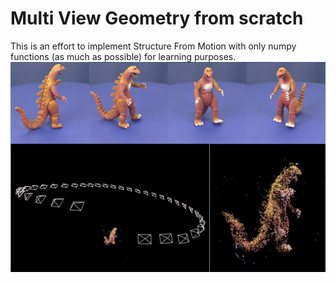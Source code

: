 # Multi View Geometry from scratch

This is an effort to implement Structure From Motion with only numpy functions (as much as possible) for learning purposes. 
![alt text](sfm.jpg "Sparse Reconstruction and Structure From Motion")